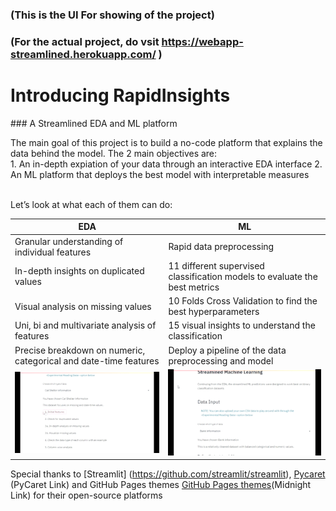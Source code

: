 
### (This is the UI For showing of the project)
### (For the actual project, do vsit https://webapp-streamlined.herokuapp.com/ )
<p> </p>
<p> </p>

# Introducing RapidInsights
<p> </p>
### A Streamlined EDA and ML platform
<p> </p>
The main goal of this project is to build a no-code platform that explains the data behind the model. The 2 main objectives are: <br />
1.	An in-depth expiation of your data through an interactive EDA interface
2.	An ML platform that deploys the best model with interpretable measures

<br />
<br />

Let’s look at what each of them can do:

|EDA                          |ML                        
|----------------|-----------------------------
Granular understanding of individual features|Rapid data preprocessing           
|In-depth insights on duplicated values | 11 different supervised classification models to evaluate the best metrics
|Visual analysis on missing values | 10 Folds Cross Validation to find the best hyperparameters
|Uni, bi and multivariate analysis of features         | 15 visual insights to understand the classification       
|Precise breakdown on numeric, categorical and date-time features | Deploy a pipeline of the data preprocessing and model
|![EDA](./assets/images/EDA.gif) | ![ML](./assets/images/ML.gif)



Special thanks to [Streamlit] (https://github.com/streamlit/streamlit), [Pycaret](https://github.com/pycaret/pycaret) (PyCaret Link) and GitHub Pages themes [GitHub Pages themes](https://github.com/pages-themes/midnight)(Midnight Link) for their open-source platforms 


